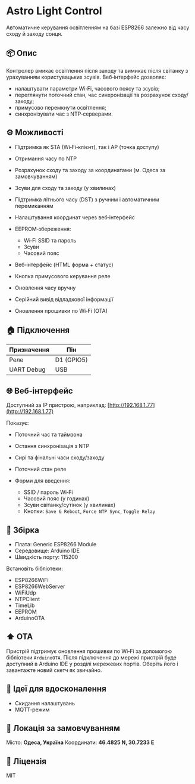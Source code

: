 # Astro Light Control

Автоматичне керування освітленням на базі ESP8266 залежно від часу сходу й заходу сонця.

## 📦 Опис

Контролер вмикає освітлення після заходу та вимикає після світанку з урахуванням користувацьких зсувів.
Веб‑інтерфейс дозволяє:

* налаштувати параметри Wi‑Fi, часового поясу та зсувів;
* переглянути поточний стан, час синхронізації та розрахунок сходу/заходу;
* примусово перемкнути освітлення;
* синхронізувати час з NTP‑серверами.

## ⚙️ Можливості

* Підтримка як STA (Wi‑Fi‑клієнт), так і AP (точка доступу)
* Отримання часу по NTP
* Розрахунок сходу та заходу за координатами (м. Одеса за замовчуванням)
* Зсуви для сходу та заходу (у хвилинах)
* Підтримка літнього часу (DST) з ручним і автоматичним перемиканням
* Налаштування координат через веб‑інтерфейс
* EEPROM‑збереження:

  * Wi‑Fi SSID та пароль
  * Зсуви
  * Часовий пояс
* Веб‑інтерфейс (HTML форма + статус)
* Кнопка примусового керування реле
* Оновлення часу вручну
* Серійний вивід відладкової інформації
* Оновлення прошивки по Wi‑Fi (OTA)

## 🏠 Підключення

| Призначення | Пін        |
| ----------- | ---------- |
| Реле        | D1 (GPIO5) |
| UART Debug  | USB        |

## 🌐 Веб‑інтерфейс

Доступний за IP пристрою, наприклад: [http://192.168.1.77](http://192.168.1.77)

Показує:

* Поточний час та таймзона
* Остання синхронізація з NTP
* Сирі та фінальні часи сходу/заходу
* Поточний стан реле
* Форми для введення:

  * SSID / пароль Wi‑Fi
  * Часовий пояс (у годинах)
  * Зсуви світанку/сутінок (у хвилинах)
  * Кнопки: `Save & Reboot`, `Force NTP Sync`, `Toggle Relay`

## 🔧 Збірка

* Плата: Generic ESP8266 Module
* Середовище: Arduino IDE
* Швидкість порту: 115200

Встановіть бібліотеки:

* ESP8266WiFi
* ESP8266WebServer
* WiFiUdp
* NTPClient
* TimeLib
* EEPROM
* ArduinoOTA

## ⬆️ OTA

Пристрій підтримує оновлення прошивки по Wi‑Fi за допомогою бібліотеки `ArduinoOTA`.
Після підключення до мережі пристрій буде доступний в Arduino IDE у розділі мережевих портів.
Оберіть його і завантажте новий скетч як звичайно.

## 🧠 Ідеї для вдосконалення

* Скидання налаштувань
* MQTT‑режим

## 📍 Локація за замовчуванням

Місто: **Одеса, Україна**
Координати: **46.4825 N, 30.7233 E**

## 📄 Ліцензія

MIT

